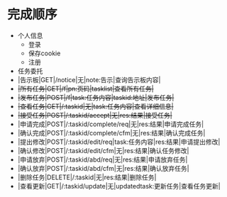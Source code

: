 # 完成顺序
* 个人信息
  * 登录
  * 保存cookie
  * 注册
* 任务委托
* |告示板|GET|/notice|无|note:告示|查询告示板内容|
* ~~|所有任务|GET|/f|pn:页码|tasklist|查看所有任务|~~
* ~~|发布任务|POST|/f|task:任务内容|taskid:地址|发布任务|~~
* ~~|查看任务|GET|/:taskid|无|task:任务内容|查看详细信息|~~
* ~~|接受任务|POST|/:taskid/accept|无|res:结果|接受任务|~~
* |申请完成|POST|/:taskid/complete/req|无|res:结果|申请完成任务|
* |确认完成|POST|/:taskid/complete/cfm|无|res:结果|确认完成任务|
* |提出修改|POST|/:taskid/edit/req|task:任务内容|res:结果|申请提出修改|
* |确认修改|POST|/:taskid/edit/cfm|无|res:结果|确认任务修改|
* |申请放弃|POST|/:taskid/abd/req|无|res:结果|申请放弃任务|
* |确认放弃|POST|/:taskid/abd/cfm|无|res:结果|确认放弃任务|
* |删除任务|DELETE|/:taskid|无|res:结果|删除任务|
* |查看更新|GET|/:taskid/update|无|updatedtask:更新任务|查看任务更新|
  